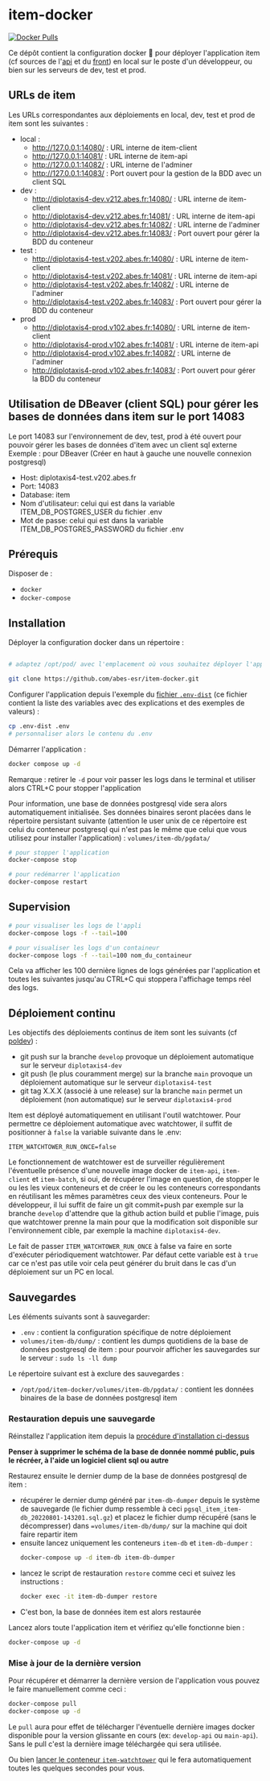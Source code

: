 # item-docker

[![Docker Pulls](https://img.shields.io/docker/pulls/abesesr/item.svg)](https://hub.docker.com/r/abesesr/item/)

Ce dépôt contient la configuration docker 🐳 pour déployer l'application item (cf sources de l'[api](https://github.com/abes-esr/item-api) et du [front](https://github.com/abes-esr/item-client)) en local sur le poste d'un développeur, ou bien sur les serveurs de dev, test et prod. 

## URLs de item

Les URLs correspondantes aux déploiements en local, dev, test et prod de item sont les suivantes :

- local :
  - http://127.0.0.1:14080/ : URL interne de item-client
  - http://127.0.0.1:14081/ : URL interne de item-api
  - http://127.0.0.1:14082/ : URL interne de l'adminer
  - http://127.0.0.1:14083/ : Port ouvert pour la gestion de la BDD avec un client SQL
- dev :
  - http://diplotaxis4-dev.v212.abes.fr:14080/ : URL interne de item-client
  - http://diplotaxis4-dev.v212.abes.fr:14081/ : URL interne de item-api
  - http://diplotaxis4-dev.v212.abes.fr:14082/ : URL interne de l'adminer
  - http://diplotaxis4-dev.v212.abes.fr:14083/ : Port ouvert pour gérer la BDD du conteneur
- test :
  - http://diplotaxis4-test.v202.abes.fr:14080/ : URL interne de item-client
  - http://diplotaxis4-test.v202.abes.fr:14081/ : URL interne de item-api
  - http://diplotaxis4-test.v202.abes.fr:14082/ : URL interne de l'adminer
  - http://diplotaxis4-test.v202.abes.fr:14083/ : Port ouvert pour gérer la BDD du conteneur
- prod
  - http://diplotaxis4-prod.v102.abes.fr:14080/ : URL interne de item-client
  - http://diplotaxis4-prod.v102.abes.fr:14081/ : URL interne de item-api
  - http://diplotaxis4-prod.v102.abes.fr:14082/ : URL interne de l'adminer
  - http://diplotaxis4-prod.v102.abes.fr:14083/ : Port ouvert pour gérer la BDD du conteneur
 
## Utilisation de DBeaver (client SQL) pour gérer les bases de données dans item sur le port 14083

Le port 14083 sur l'environnement de dev, test, prod à été ouvert pour pouvoir gérer les bases de données d'item avec un client sql externe
Exemple : pour DBeaver (Créer en haut à gauche une nouvelle connexion postgresql)
- Host: diplotaxis4-test.v202.abes.fr
- Port: 14083
- Database: item
- Nom d'utilisateur: celui qui est dans la variable ITEM_DB_POSTGRES_USER du fichier .env
- Mot de passe: celui qui est dans la variable ITEM_DB_POSTGRES_PASSWORD du fichier .env

## Prérequis
Disposer de :
- ``docker``
- ``docker-compose``

## Installation

Déployer la configuration docker dans un répertoire :

```bash

# adaptez /opt/pod/ avec l'emplacement où vous souhaitez déployer l'application et cloner le projet

git clone https://github.com/abes-esr/item-docker.git
```
Configurer l'application depuis l'exemple du [fichier ``.env-dist``](./.env-dist) (ce fichier contient la liste des variables avec des explications et des exemples de valeurs) :

```bash
cp .env-dist .env
# personnaliser alors le contenu du .env
```
Démarrer l'application :

```bash
docker compose up -d
```

Remarque : retirer le ``-d`` pour voir passer les logs dans le terminal et utiliser alors CTRL+C pour stopper l'application

Pour information, une base de données postgresql vide sera alors automatiquement initialisée. Ses données binaires seront placées dans le répertoire persistant suivante (attention le user unix de ce répertoire est celui du conteneur postgresql qui n'est pas le même que celui que vous utilisez pour installer l'application) : ``volumes/item-db/pgdata/``
```bash
# pour stopper l'application
docker-compose stop

# pour redémarrer l'application
docker-compose restart
```
## Supervision

```bash
# pour visualiser les logs de l'appli
docker-compose logs -f --tail=100

# pour visualiser les logs d'un containeur
docker-compose logs -f --tail=100 nom_du_containeur
```

Cela va afficher les 100 dernière lignes de logs générées par l'application et toutes les suivantes jusqu'au CTRL+C qui stoppera l'affichage temps réel des logs.

## Déploiement continu

Les objectifs des déploiements continus de item sont les suivants (cf [poldev](https://github.com/abes-esr/abes-politique-developpement/blob/main/01-Gestion%20du%20code%20source.md#utilisation-des-branches)) :
- git push sur la branche ``develop`` provoque un déploiement automatique sur le serveur ``diplotaxis4-dev``
- git push (le plus couramment merge) sur la branche ``main`` provoque un déploiement automatique sur le serveur ``diplotaxis4-test``
- git tag X.X.X (associé à une release) sur la branche ``main`` permet un déploiement (non automatique) sur le serveur ``diplotaxis4-prod``

Item est déployé automatiquement en utilisant l'outil watchtower. Pour permettre ce déploiement automatique avec watchtower, il suffit de positionner à ``false`` la variable suivante dans le .env:
```env
ITEM_WATCHTOWER_RUN_ONCE=false
```

Le fonctionnement de watchtower est de surveiller régulièrement l'éventuelle présence d'une nouvelle image docker de ``item-api``, ``item-client`` et ``item-batch``, si oui, de récupérer l'image en question, de stopper le ou les les vieux conteneurs et de créer le ou les conteneurs correspondants en réutilisant les mêmes paramètres ceux des vieux conteneurs. Pour le développeur, il lui suffit de faire un git commit+push par exemple sur la branche ``develop`` d'attendre que la github action build et publie l'image, puis que watchtower prenne la main pour que la modification soit disponible sur l'environnement cible, par exemple la machine ``diplotaxis4-dev``.

Le fait de passer ``ITEM_WATCHTOWER_RUN_ONCE`` à false va faire en sorte d'exécuter périodiquement watchtower. Par défaut cette variable est à ``true`` car ce n'est pas utile voir cela peut générer du bruit dans le cas d'un déploiement sur un PC en local.


## Sauvegardes

Les éléments suivants sont à sauvegarder:
- ``.env`` : contient la configuration spécifique de notre déploiement
- ``volumes/item-db/dump/`` : contient les dumps quotidiens de la base de données postgresql de item : pour pourvoir afficher les sauvegardes sur le serveur : ``sudo ls -ll dump``

Le répertoire suivant est à exclure des sauvegardes :
- ``/opt/pod/item-docker/volumes/item-db/pgdata/`` : contient les données binaires de la base de données postgresql item

### Restauration depuis une sauvegarde

Réinstallez l'application item depuis la [procédure d'installation ci-dessus](#installation)

**Penser à supprimer le schéma de la base de donnée nommé public, puis le récréer, à l'aide un logiciel client sql ou autre**

Restaurez ensuite le dernier dump de la base de données postgresql de item :
- récupérer le dernier dump généré par ``item-db-dumper`` depuis le système de sauvegarde (le fichier dump ressemble à ceci ``pgsql_item_item-db_20220801-143201.sql.gz``) et placez le fichier dump récupéré (sans le décompresser) dans ``=volumes/item-db/dump/`` sur la machine qui doit faire repartir item
- ensuite lancez uniquement les conteneurs ``item-db`` et ``item-db-dumper`` :
   ```bash
   docker-compose up -d item-db item-db-dumper
   ```
- lancez le script de restauration ``restore`` comme ceci et suivez les instructions :
   ```bash
   docker exec -it item-db-dumper restore
   ```
- C'est bon, la base de données item est alors restaurée

Lancez alors toute l'application item et vérifiez qu'elle fonctionne bien :
```bash
docker-compose up -d
```

### Mise à jour de la dernière version

Pour récupérer et démarrer la dernière version de l'application vous pouvez le faire manuellement comme ceci :
```bash
docker-compose pull
docker-compose up -d
```
Le ``pull`` aura pour effet de télécharger l'éventuelle dernière images docker disponible pour la version glissante en cours (ex: ``develop-api`` ou ``main-api``). Sans le pull c'est la dernière image téléchargée qui sera utilisée.

Ou bien [lancer le conteneur ``item-watchtower``](https://github.com/abes-esr/item-docker/blob/develop/README.md#d%C3%A9ploiement-continu) qui le fera automatiquement toutes les quelques secondes pour vous.


